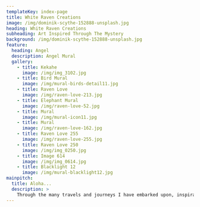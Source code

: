 ```yaml
---
templateKey: index-page
title: White Raven Creations
image: /img/dominik-scythe-152888-unsplash.jpg
heading: White Raven Creations
subheading: Art Inspired Through The Mystery
background: /img/dominik-scythe-152888-unsplash.jpg
feature:
  heading: Angel
  description: Angel Mural
  gallery:
    - title: Kekahe
      image: /img/img_3102.jpg
    - title: Bird Mural
      image: /img/mural-birds-detail11.jpg
    - title: Raven Love
      image: /img/raven-love-213.jpg
    - title: Elephant Mural
      image: /img/raven-love-52.jpg
    - title: Mural
      image: /img/mural-icon11.jpg
    - title: Mural
      image: /img/raven-love-162.jpg
    - title: Raven Love 255
      image: /img/raven-love-255.jpg
    - title: Raven Love 250
      image: /img/img_0250.jpg
    - title: Image 614
      image: /img/img_0614.jpg
    - title: Blacklight 12
      image: /img/mural-blacklight12.jpg
mainpitch:
  title: Aloha...
  description: >
    Through the many travels and journeys I have embarked upon, inspiration has brought me to this creative process. It is my intention that this site will give you access to my visionary artwork and bless your home or altar with its healing vibration.
---
```

